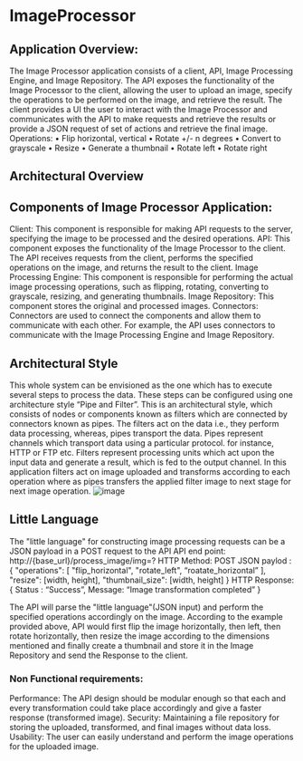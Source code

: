 # ImageProcessor


## Application Overview:
The Image Processor application consists of a client, API, Image Processing Engine, and Image Repository. The API exposes the functionality of the Image Processor to the client, allowing the user to upload an image, specify the operations to be performed on the image, and retrieve the result. The client provides a UI the user to interact with the Image Processor and communicates with the API to make requests and retrieve the results or provide a JSON request of set of actions and retrieve the final image.
Operations:
•	Flip horizontal, vertical
•	Rotate +/- n degrees
•	Convert to grayscale
•	Resize
•	Generate a thumbnail
•	Rotate left
•	Rotate right
## Architectural Overview

## Components of Image Processor Application:

Client: This component is responsible for making API requests to the server, specifying the image to be processed and the desired operations.
API: This component exposes the functionality of the Image Processor to the client. The API receives requests from the client, performs the specified operations on the image, and returns the result to the client.
Image Processing Engine: This component is responsible for performing the actual image processing operations, such as flipping, rotating, converting to grayscale, resizing, and generating thumbnails.
Image Repository: This component stores the original and processed images.
Connectors: Connectors are used to connect the components and allow them to communicate with each other. For example, the API uses connectors to communicate with the Image Processing Engine and Image Repository.

## Architectural Style 

This whole system can be envisioned as the one which has to execute several steps to process the data. These steps can be configured using one architecture style “Pipe and Filter”. This is an architectural style, which consists of nodes or components known as filters which are connected by connectors known as pipes. The filters act on the data i.e., they perform data processing, whereas, pipes transport the data. Pipes represent channels which transport data using a particular protocol. for instance, HTTP or FTP etc. Filters represent processing units which act upon the input data and generate a result, which is fed to the output channel.
In this application filters act on image uploaded and transforms according to each operation where as pipes transfers the applied filter image to next stage for next image operation.
![image](https://user-images.githubusercontent.com/22576343/222319714-74fa3c91-59dd-4038-a518-191fea5c8663.png)

 ## Little Language
The "little language" for constructing image processing requests can be a JSON payload in a POST request to the API
API end point: http://{base_url}/process_image/img=?
HTTP Method: POST
JSON paylod :
{
"operations": [
"flip_horizontal",
"rotate_left",
“roatate_horizontal”
],
"resize": [width, height],
"thumbnail_size": [width, height]
}
HTTP Response:
	{
		Status : “Success”,
		Message: “Image transformation completed”
	}

The API will parse the "little language"(JSON input) and perform the specified operations accordingly  on the image. According to the example provided above, API would first flip the image horizontally, then left, then rotate horizontally, then resize the image according to the dimensions mentioned and finally create a thumbnail and store it in the Image Repository and send the Response to the client.

### Non Functional requirements:
Performance: The API design should be modular enough so that each and every 
transformation could take place accordingly and give a faster response (transformed image). 
Security: Maintaining a file repository for storing the uploaded, transformed, and final images 
without data loss. 
Usability: The user can easily understand and perform the image operations for the uploaded image. 




